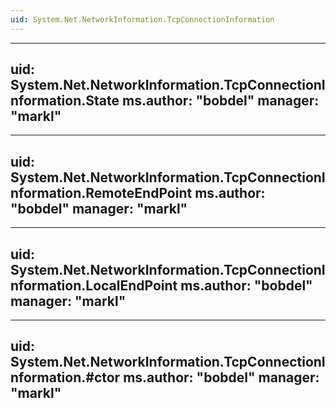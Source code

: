```yaml
---
uid: System.Net.NetworkInformation.TcpConnectionInformation
---
```


---
uid: System.Net.NetworkInformation.TcpConnectionInformation.State
ms.author: "bobdel"
manager: "markl"
---

---
uid: System.Net.NetworkInformation.TcpConnectionInformation.RemoteEndPoint
ms.author: "bobdel"
manager: "markl"
---

---
uid: System.Net.NetworkInformation.TcpConnectionInformation.LocalEndPoint
ms.author: "bobdel"
manager: "markl"
---

---
uid: System.Net.NetworkInformation.TcpConnectionInformation.#ctor
ms.author: "bobdel"
manager: "markl"
---

